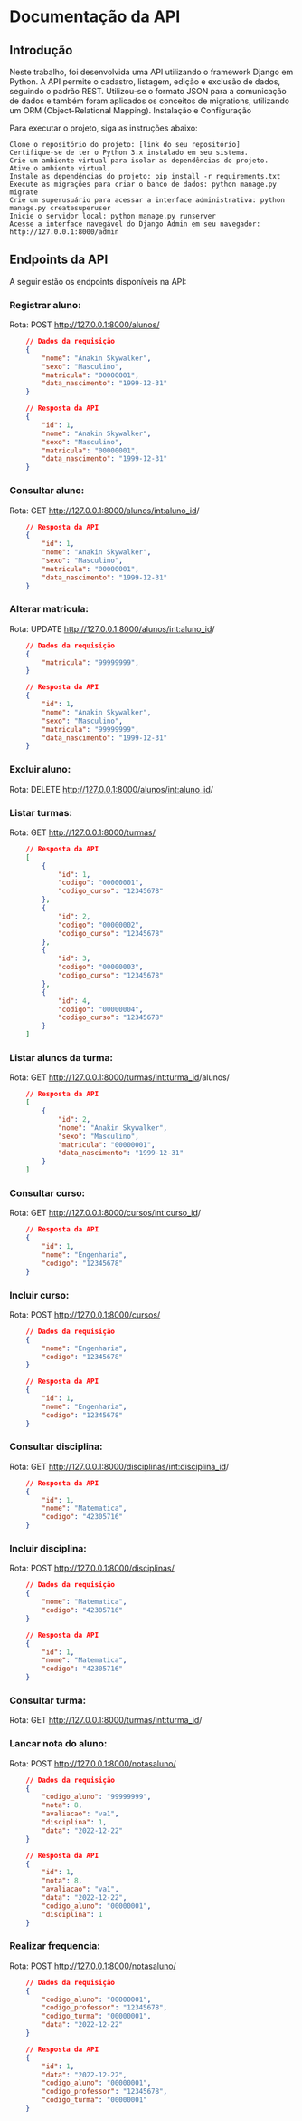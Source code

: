# Documentação da API
## Introdução

Neste trabalho, foi desenvolvida uma API utilizando o framework Django em Python. A API permite o cadastro, listagem, edição e exclusão de dados, seguindo o padrão REST. Utilizou-se o formato JSON para a comunicação de dados e também foram aplicados os conceitos de migrations, utilizando um ORM (Object-Relational Mapping).
Instalação e Configuração

Para executar o projeto, siga as instruções abaixo:

    Clone o repositório do projeto: [link do seu repositório]
    Certifique-se de ter o Python 3.x instalado em seu sistema.
    Crie um ambiente virtual para isolar as dependências do projeto.
    Ative o ambiente virtual.
    Instale as dependências do projeto: pip install -r requirements.txt
    Execute as migrações para criar o banco de dados: python manage.py migrate
    Crie um superusuário para acessar a interface administrativa: python manage.py createsuperuser
    Inicie o servidor local: python manage.py runserver
    Acesse a interface navegável do Django Admin em seu navegador: http://127.0.0.1:8000/admin

## Endpoints da API

A seguir estão os endpoints disponíveis na API:

### Registrar aluno: 
Rota: POST http://127.0.0.1:8000/alunos/

```json
    // Dados da requisição
    {
        "nome": "Anakin Skywalker",
        "sexo": "Masculino",
        "matricula": "00000001",
        "data_nascimento": "1999-12-31"
    }

    // Resposta da API
    {
        "id": 1,
        "nome": "Anakin Skywalker",
        "sexo": "Masculino",
        "matricula": "00000001",
        "data_nascimento": "1999-12-31"
    }
```

### Consultar aluno: 
Rota: GET http://127.0.0.1:8000/alunos/<int:aluno_id>/

```json
    // Resposta da API
    {
        "id": 1,
        "nome": "Anakin Skywalker",
        "sexo": "Masculino",
        "matricula": "00000001",
        "data_nascimento": "1999-12-31"
    }
```

### Alterar matricula: 
Rota: UPDATE http://127.0.0.1:8000/alunos/<int:aluno_id>/

```json
    // Dados da requisição
    {
        "matricula": "99999999",
    }

    // Resposta da API
    {
        "id": 1,
        "nome": "Anakin Skywalker",
        "sexo": "Masculino",
        "matricula": "99999999",
        "data_nascimento": "1999-12-31"
    }
```

### Excluir aluno: 
Rota: DELETE http://127.0.0.1:8000/alunos/<int:aluno_id>/

### Listar turmas:
Rota: GET http://127.0.0.1:8000/turmas/

```json
    // Resposta da API 
    [
        {
            "id": 1,
            "codigo": "00000001",
            "codigo_curso": "12345678"
        },
        {
            "id": 2,
            "codigo": "00000002",
            "codigo_curso": "12345678"
        },
        {
            "id": 3,
            "codigo": "00000003",
            "codigo_curso": "12345678"
        },
        {
            "id": 4,
            "codigo": "00000004",
            "codigo_curso": "12345678"
        }
    ]
```

### Listar alunos da turma: 
Rota: GET http://127.0.0.1:8000/turmas/<int:turma_id>/alunos/

```json
    // Resposta da API
    [
        {
            "id": 2,
            "nome": "Anakin Skywalker",
            "sexo": "Masculino",
            "matricula": "00000001",
            "data_nascimento": "1999-12-31"
        }
    ]
```

### Consultar curso: 
Rota: GET http://127.0.0.1:8000/cursos/<int:curso_id>/

```json
    // Resposta da API
    {
        "id": 1,
        "nome": "Engenharia",
        "codigo": "12345678"
    }
```

### Incluir curso: 
Rota: POST http://127.0.0.1:8000/cursos/

```json
    // Dados da requisição
    {
        "nome": "Engenharia",
        "codigo": "12345678"
    }

    // Resposta da API
    {
        "id": 1,
        "nome": "Engenharia",
        "codigo": "12345678"
    }
```

### Consultar disciplina: 
Rota: GET http://127.0.0.1:8000/disciplinas/<int:disciplina_id>/

```json
    // Resposta da API
    {
        "id": 1,
        "nome": "Matematica",
        "codigo": "42305716"
    }
```

### Incluir disciplina: 
Rota: POST http://127.0.0.1:8000/disciplinas/

```json
    // Dados da requisição
    {
        "nome": "Matematica",
        "codigo": "42305716"
    }

    // Resposta da API
    {
        "id": 1,
        "nome": "Matematica",
        "codigo": "42305716"
    }
```

### Consultar turma: 
Rota: GET http://127.0.0.1:8000/turmas/<int:turma_id>/

### Lancar nota do aluno: 
Rota: POST http://127.0.0.1:8000/notasaluno/

```json
    // Dados da requisição
    {
        "codigo_aluno": "99999999",
        "nota": 8,
        "avaliacao": "va1",
        "disciplina": 1,
        "data": "2022-12-22"
    }

    // Resposta da API
    {
        "id": 1,
        "nota": 8,
        "avaliacao": "va1",
        "data": "2022-12-22",
        "codigo_aluno": "00000001",
        "disciplina": 1
    }
```

### Realizar frequencia: 
Rota: POST http://127.0.0.1:8000/notasaluno/

```json
    // Dados da requisição
    {
        "codigo_aluno": "00000001",
        "codigo_professor": "12345678",
        "codigo_turma": "00000001",
        "data": "2022-12-22"
    }

    // Resposta da API
    {
        "id": 1,
        "data": "2022-12-22",
        "codigo_aluno": "00000001",
        "codigo_professor": "12345678",
        "codigo_turma": "00000001"
    }
```